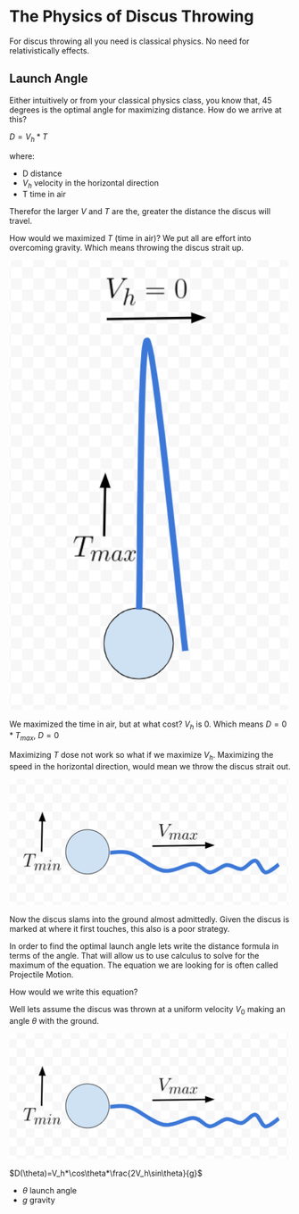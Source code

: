# The Physics of Discus Throwing

For discus throwing all you need is classical physics. No need for relativistically effects.

## Launch Angle

Either intuitively or from your classical physics class, you know that, 45 degrees is the optimal angle for maximizing distance. How do we arrive at this?

$D=V_h*T$

where:

- D distance
- $V_h$ velocity in the horizontal direction
- T time in air

Therefor the larger $V$ and $T$ are the, greater the distance the discus will travel.

How would we maximized $T$ (time in air)? We put all are effort into overcoming gravity. Which means throwing the discus strait up.

<img src="https://raw.githubusercontent.com/nmharmon8/TheAdventuresOfAliceAndBobPosts/main/posts/post_assets/discus/D_Up.png" width=500/>

We maximized the time in air, but at what cost? $V_h$ is 0. Which means $D=0*T_{max}$, $D=0$

Maximizing $T$ dose not work so what if we maximize $V_h$. Maximizing the speed in the horizontal direction, would mean we throw the discus strait out. 

<img src="https://raw.githubusercontent.com/nmharmon8/TheAdventuresOfAliceAndBobPosts/main/posts/post_assets/discus/D_h.png" width=500/>

Now the discus slams into the ground almost admittedly. Given the discus is marked at where it first touches, this also is a poor strategy.



In order to find the optimal launch angle lets write the distance formula in terms of the angle. That will allow us to use calculus to solve for the maximum of the equation. The equation we are looking for is often called Projectile Motion.


How would we write this equation? 

Well lets assume the discus was thrown at a uniform velocity $V_0$ making an angle $\theta$ with the ground.


<img src="https://raw.githubusercontent.com/nmharmon8/TheAdventuresOfAliceAndBobPosts/main/posts/post_assets/discus/D_h.png" width=500/>


$D(\theta)=V_h*\cos\theta*\frac{2V_h\sin\theta}{g}$

- $\theta$ launch angle
- $g$ gravity

